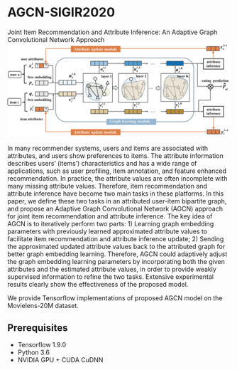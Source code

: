 # AGCN-SIGIR2020
Joint Item Recommendation and Attribute Inference: An Adaptive Graph Convolutional Network Approach 
![](https://github.com/yimutianyang/AGCN/blob/master/figure/framework.png)

In many recommender systems, users and items are associated with attributes, and users show preferences to items. The attribute information describes users’ (items’) characteristics and has a wide range of applications, such as user profiling, item annotation, and feature enhanced recommendation. In practice, the attribute values are often incomplete with many missing attribute values. Therefore, item recommendation and attribute inference have become two main tasks in these platforms. In this paper, we define these two tasks in an attributed user-item bipartite graph, and propose an Adaptive Graph Convolutional Network (AGCN) approach for joint item recommendation and attribute inference. The key idea of AGCN is to iteratively perform two parts: 1) Learning graph embedding parameters with previously learned approximated attribute values to facilitate item recommendation and attribute inference update; 2) Sending the approximated updated attribute values back to the attributed graph for better graph embedding learning. Therefore, AGCN could adaptively adjust the graph embedding learning parameters by incorporating both the given attributes and the estimated attribute values, in order to provide weakly supervised information to refine the two tasks. Extensive experimental results clearly show the effectiveness of the proposed model.

We provide Tensorflow implementations of proposed AGCN model on the Movielens-20M dataset.

Prerequisites
-------------
* Tensorflow 1.9.0
* Python 3.6
* NVIDIA GPU + CUDA CuDNN

